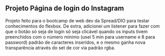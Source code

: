 ﻿## Projeto Página de login do Instagram

Projeto feito para o bootcamp de web dev da Spread/DIO para testar conhecimentos do flexbox.
De extra, adicionei um listener para fazer com que o botão só seja de login só seja clicável
quando os inputs tivem preenchidos com o número mínimo (usei 5 min para username e 8 para password)
padrão de caracteres inseridos, e o mesmo ganha nova transparência através do set de cor via padrão rgba.
